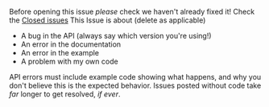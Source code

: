 Before opening this issue _please_ check we haven't already fixed it! Check the [Closed issues](https://github.com/orange-games/phaser-i18next/issues?q=is%3Aissue+is%3Aclosed)
This Issue is about (delete as applicable)

* A bug in the API (always say which version you're using!)
* An error in the documentation
* An error in the example
* A problem with my own code

API errors must include example code showing what happens, and why you don't believe this is the expected behavior. Issues posted without code take _far_ longer to get resolved, _if ever_.
